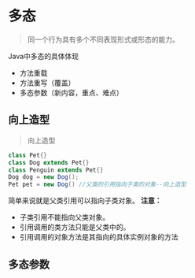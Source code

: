 # 多态

> 同一个行为具有多个不同表现形式或形态的能力。

Java中多态的具体体现
- 方法重载
- 方法重写（覆盖）
- 多态参数（新内容，重点、难点）


## 向上造型

> 向上造型

```java
class Pet{}
class Dog extends Pet{}
class Penguin extends Pet{}
Dog dog = new Dog();
Pet pet = new Dog() //父类的引用指向子类的对象--向上造型
```
简单来说就是父类引用可以指向子类对象。
**注意：**
- 子类引用不能指向父类对象。
- 引用调用的类方法只能是父类中的。 
- 引用调用的对象方法是其指向的具体实例对象的方法

## 多态参数




